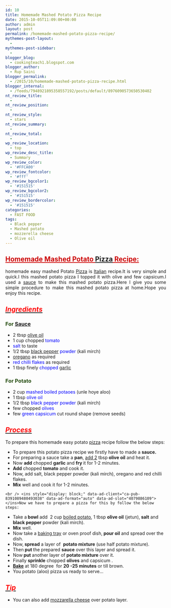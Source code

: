 ```yaml
---
id: 10
title: Homemade Mashed Potato Pizza Recipe
date: 2015-10-05T11:09:00+00:00
author: admin
layout: post
permalink: /homemade-mashed-potato-pizza-recipe/
mythemes-post-layout:
  - 
mythemes-post-sidebar:
  - 
blogger_blog:
  - cookingteach1.blogspot.com
blogger_author:
  - Rup Saini
blogger_permalink:
  - /2015/10/homemade-mashed-potato-pizza-recipe.html
blogger_internal:
  - /feeds/7948921895358557192/posts/default/8976090573650530402
nt_review_title:
  - 
nt_review_position:
  - 
nt_review_style:
  - stars
nt_review_summary:
  - 
nt_review_total:
  - 
wp_review_location:
  - top
wp_review_desc_title:
  - Summary
wp_review_color:
  - '#FFCA00'
wp_review_fontcolor:
  - '#fff'
wp_review_bgcolor1:
  - '#151515'
wp_review_bgcolor2:
  - '#151515'
wp_review_bordercolor:
  - '#151515'
categories:
  - FAST FOOD
tags:
  - Black pepper
  - Mashed potato
  - mozzerella cheese
  - Olive oil
---
```

<p dir="ltr" style="text-align: left;">
  <p style="clear: both; text-align: center;">
  </p>
  
  <h2 style="text-align: justify;">
    <span style="color: #cc0000; text-decoration: underline;"><strong>Homemade Mashed Potato <a title="Pizza" href="http://en.wikipedia.org/wiki/Pizza" target="_blank" rel="wikipedia">Pizza</a> Recipe:</strong></span>
  </h2>
  
  <p style="text-align: justify;">
    homemade easy mashed Potato <a class="zem_slink" title="Pizza" href="http://en.wikipedia.org/wiki/Pizza" target="_blank" rel="wikipedia">Pizza</a> is <a title="Italian dressing" href="http://en.wikipedia.org/wiki/Italian_dressing" target="_blank" rel="wikipedia">Italian</a> recipe.It is very simple and quick.I this mashed potato pizza I topped it with olive and few capsicum.I used a <a title="Sauce" href="http://en.wikipedia.org/wiki/Sauce" target="_blank" rel="wikipedia">sauce</a> to make this mashed potato pizza.Here I give you some simple procedure to make this mashed potato pizza at home.Hope you enjoy this recipe.
  </p>
  
  <h2 style="text-align: justify;">
    <i><u><span style="color: red;">Ingredients</span></u></i>
  </h2>
  
  <h3 style="text-align: left;">
    <span style="color: #274e13;">For <a class="zem_slink" title="Tomato sauce" href="http://en.wikipedia.org/wiki/Tomato_sauce" target="_blank" rel="wikipedia">Sauce</a> </span>
  </h3>
  
  <ul>
    <li>
      2 tbsp <a title="Olive oil" href="http://en.wikipedia.org/wiki/Olive_oil" target="_blank" rel="wikipedia">olive oil</a>
    </li>
    <li>
      1 cup chopped <span style="color: blue;">tomato</span>
    </li>
    <li>
      <span style="color: blue;">salt</span> to taste
    </li>
    <li>
      1/2 tbsp <a title="Black pepper" href="http://en.wikipedia.org/wiki/Black_pepper" target="_blank" rel="wikipedia">black pepper</a> <span style="color: blue;">powder</span> (kali mirch)
    </li>
    <li>
      <a title="Oregano" href="http://en.wikipedia.org/wiki/Oregano" target="_blank" rel="wikipedia">oregano</a> as required
    </li>
    <li>
      <span style="color: blue;">red chilli flakes</span> as required
    </li>
    <li>
      1 tbsp finely<span style="color: blue;"> chopped </span><a title="Garlic" href="http://en.wikipedia.org/wiki/Garlic" target="_blank" rel="wikipedia">garlic</a>
    </li>
  </ul>
  
  <h3 style="text-align: left;">
    <span style="color: #274e13;">For Potato </span>
  </h3>
  
  <ul>
    <li>
      2 cup <span style="color: blue;">mashed boiled potaoes</span> (unle hoye aloo)
    </li>
    <li>
      1 tbsp<span style="color: blue;"> olive oil</span>
    </li>
    <li>
      1/2 tbsp<span style="color: blue;"> black pepper powder</span> (kali mirch)
    </li>
    <li>
      few chopped<span style="color: blue;"> olives</span>
    </li>
    <li>
      few <span style="color: blue;">green capsicum</span> cut round shape (remove seeds)
    </li>
  </ul>
  
  <h2 style="text-align: left;">
    <i><u><span style="color: red;">Process</span></u></i>
  </h2>
  
  <p>
    To prepare this homemade easy potato <a title="Pizza" href="http://en.wikipedia.org/wiki/Pizza" target="_blank" rel="wikipedia">pizza</a> recipe follow the below steps:
  </p>
  
  <ul>
    <li>
      To prepare this potato pizza recipe we firstly have to made a <b>sauce.</b>
    </li>
    <li>
      For preparing a sauce take a <b>pan</b>, <a title="Add-2" href="http://en.wikipedia.org/wiki/Add-2" target="_blank" rel="wikipedia">add 2</a> tbsp<b> olive oil</b> and heat it.
    </li>
    <li>
      Now <b>add</b> chopped <b>garlic </b>and <b>fry </b>it for 1-2 minutes.
    </li>
    <li>
      <b>Add</b> chopped <b>tomato</b> and cook it.
    </li>
    <li>
      Now, add salt, black pepper powder (kali mirch), oregano and red chilli flakes.
    </li>
    <li>
      <b>Mix</b> well and cook it for 1-2 minutes.
    </li>
  </ul>
  
  <p>
    <!-- post -->
    
    <br /> <ins style="display: block;" data-ad-client="ca-pub-8391089480493038" data-ad-format="auto" data-ad-slot="4079886109"></ins>Now we have to prepare a pizza for this by follow the below steps:
  </p>
  
  <ul>
    <li>
      Take a<b> bowl</b> add  2 cup <a title="Potato" href="http://en.wikipedia.org/wiki/Potato" target="_blank" rel="wikipedia">boiled potato</a>, 1 tbsp <b>olive oil</b> (jetun),<b> salt</b> and <b>black pepper</b> powder (kali mirch).
    </li>
    <li>
      <b>Mix</b> well.
    </li>
    <li>
      Now take a <a title="Sheet pan" href="http://en.wikipedia.org/wiki/Sheet_pan" target="_blank" rel="wikipedia">baking tray</a> or oven proof dish,<b> pour oil</b> and spread over the dish.
    </li>
    <li>
      Now,<b> spread</b> a layer of  <b>potato mixture</b> (use half potato mixture).
    </li>
    <li>
      Then<b> put </b>the prepared <b>sauce</b> over this layer and spread it.
    </li>
    <li>
      Now<b> put </b>another layer of <b>potato mixture</b> over it.
    </li>
    <li>
      Finally <b>sprinkle</b> chopped <b>olives</b> and capsicum .
    </li>
    <li>
      <b><a class="zem_slink" title="Casserole" href="http://en.wikipedia.org/wiki/Casserole" target="_blank" rel="wikipedia">Bake</a></b> at 180 degree  for <b>20 -25 minutes</b> or till brown.
    </li>
    <li>
      You potato (aloo) pizza us ready to serve&#8230;
    </li>
  </ul>
  
  <h2 style="text-align: left;">
    <i><u><span style="color: red;">Tip</span></u></i>
  </h2>
  
  <ul>
    <li>
      You can also add <a title="Mozzarella" href="http://en.wikipedia.org/wiki/Mozzarella" target="_blank" rel="wikipedia">mozzarella cheese</a> over potato layer.
    </li>
  </ul>
</p>